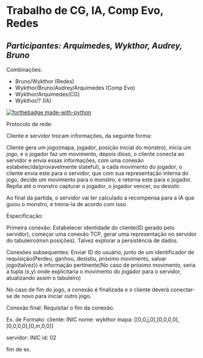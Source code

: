 # Trabalho de CG, IA, Comp Evo, Redes
## _Participantes: Arquimedes, Wykthor, Audrey, Bruno_
Combinações: 
- Bruno/Wykthor (Redes) 
- Wykthor/Bruno/Audrey/Arquimedes (Comp Evo)
- Wykthor/Arquimedes(CG)
- Wykthor/? (IA)

[![forthebadge made-with-python](http://ForTheBadge.com/images/badges/made-with-python.svg)](https://www.python.org/)

Protocolo de rede:

Cliente e servidor trocam informações, da seguinte forma:

Cliente gera um jogo(mapa, jogador, posição inicial do monstro), inicia um jogo, e o jogador faz um movimento, depois disso, o cliente conecta ao servidor e envia essas informações, com uma conexão estabelecida(provavelmente stateful), a cada movimento do jogador, o cliente envia este para o servidor, que com sua representação interna do jogo, decide um movimento para o monstro, e retorna este para o jogador. Repita até o monstro capturar o jogador, o jogador vencer, ou desistir.

Ao final da partida, o servidor vai ter calculado a recompensa para a IA que guiou o monstro, e treina-la de acordo com isso.

Especificação:

Primeira conexão: Estabelecer identidade do cliente(ID gerado pelo servidor), começar uma conexão TCP, gerar uma representação no servidor do tabuleiro(mxn posições). Talvez explorar a persistência de dados.

Conexões subsequentes: Enviar ID do usuário, junto de um identificador de requisição(Perdeu, ganhou, desistiu, próximo movimento, salvar jogo(talvez)) e informação pertinente(No caso de próximo movimento, seria a tupla (x,y) onde explicitaria o movimento do jogador para o servidor, atualizando assim o tabuleiro)

No caso de fim do jogo, a conexão é finalizada e o cliente deverá conectar-se de novo para iniciar outro jogo.

Conexão final: Requisitar o fim da conexão.

Ex. de Formato:
cliente:
INIC
nome: wykthor
mapa: [[0,0,j,0],[0,0,0,0],[0,0,0,0],[0,m,0,0]]

servidor:
INIC
id: 02

fim de ex.
